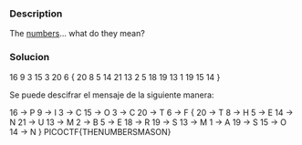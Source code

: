 ### Description
The [numbers](https://jupiter.challenges.picoctf.org/static/f209a32253affb6f547a585649ba4fda/the_numbers.png)... what do they mean?

### Solucion
16 9 3 15 3 20 6 { 20 8 5 14 21 13 2 5 18 19 13 1 19 15 14 }

Se puede descifrar el mensaje de la siguiente manera:

16 -> P 
9 -> I
3 -> C 
15 -> O 
3 -> C 
20 -> T 
6 -> F 
{ 
20 -> T 
8 -> H 
5 -> E 
14 -> N 
21 -> U 
13 -> M 
2 -> B 
5 -> E 
18 -> 
R 19 -> 
S 13 -> 
M 1 -> 
A 19 -> 
S 15 -> O 
14 -> N 
}
PICOCTF{THENUMBERSMASON}